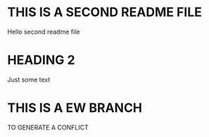 # THIS IS A SECOND README FILE
Hello second readme file
# HEADING 2
Just some text

# THIS IS A EW BRANCH
TO GENERATE A CONFLICT
